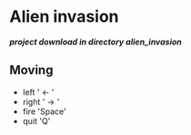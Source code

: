 # Alien invasion 

***project download in directory alien_invasion***

## Moving 

- left ' ← '
- right ' → '
- fire 'Space'
- quit 'Q'


